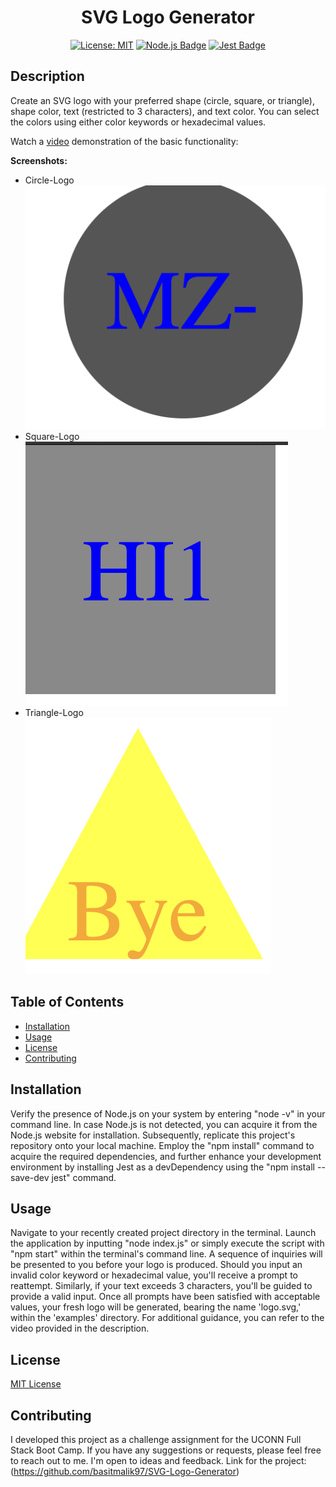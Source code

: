 <div align="center">
  
  # SVG Logo Generator

  [![License: MIT](https://img.shields.io/badge/License-MIT-yellow.svg)](https://opensource.org/licenses/MIT)
  [![Node.js Badge](https://img.shields.io/badge/Node.js-393?logo=nodedotjs&logoColor=fff&style=flat)](https://nodejs.org/en) 
  [![Jest Badge](https://img.shields.io/badge/Jest-C21325?logo=jest&logoColor=fff&style=flat)](https://jestjs.io/)
  
</div>

## Description

Create an SVG logo with your preferred shape (circle, square, or triangle), shape color, text (restricted to 3 characters), and text color. You can select the colors using either color keywords or hexadecimal values.

Watch a [video](https://drive.google.com/file/d/1pQpRNS-wJl5NYGYyE0JOhp1kBzS3Yaih/view?usp=sharing) demonstration of the basic functionality:

**Screenshots:**

- Circle-Logo
  ![Circle-Logo Screenshot](Circle.png)
- Square-Logo
  ![Square-Logo Screenshot](Square.png)
- Triangle-Logo
  ![Triangle-Logo Screenshot](Triangle.png)

## Table of Contents

* [Installation](#installation)
* [Usage](#usage)
* [License](#license)
* [Contributing](#contributing)

## Installation

Verify the presence of Node.js on your system by entering "node -v" in your command line. In case Node.js is not detected, you can acquire it from the Node.js website for installation. Subsequently, replicate this project's repository onto your local machine. Employ the "npm install" command to acquire the required dependencies, and further enhance your development environment by installing Jest as a devDependency using the "npm install --save-dev jest" command.

## Usage

Navigate to your recently created project directory in the terminal. Launch the application by inputting "node index.js" or simply execute the script with "npm start" within the terminal's command line. A sequence of inquiries will be presented to you before your logo is produced. Should you input an invalid color keyword or hexadecimal value, you'll receive a prompt to reattempt. Similarly, if your text exceeds 3 characters, you'll be guided to provide a valid input. Once all prompts have been satisfied with acceptable values, your fresh logo will be generated, bearing the name 'logo.svg,' within the 'examples' directory. For additional guidance, you can refer to the video provided in the description.


## License

[MIT License](https://opensource.org/licenses/MIT)

## Contributing

I developed this project as a challenge assignment for the UCONN Full Stack Boot Camp. If you have any suggestions or requests, please feel free to reach out to me. I'm open to ideas and feedback.
Link for the project:(https://github.com/basitmalik97/SVG-Logo-Generator)

